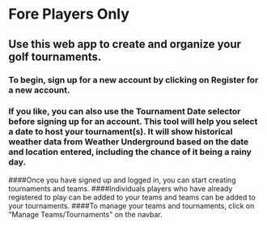 # Fore Players Only

## Use this web app to create and organize your golf tournaments.

### To begin, sign up for a new account by clicking on Register for a new account. 
### If you like, you can also use the Tournament Date selector before signing up for an account. This tool will help you select a date to host your tournament(s). It will show historical weather data from Weather Underground based on the date and location entered, including the chance of it being a rainy day.

####Once you have signed up and logged in, you can start creating tournaments and teams.
####Individuals players who have already registered to play can be added to your teams and teams can be added to your tournaments.
####To manage your teams and tournaments, click on "Manage Teams/Tournaments" on the navbar.
